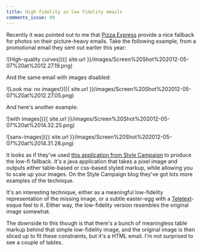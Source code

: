 ```yaml
---
title: High fidelity in low fidelity emails
comments_issue: 89
---
```

Recently it was pointed out to me that [Pizza Express](http://www.pizzaexpress.com/) provide a nice fallback for photos on their picture-heavy emails. Take the following example, from a promotional email they sent out earlier this year:

<!-- more -->

![High-quality curves]({{ site.url }}/images/Screen%20Shot%202012-05-07%20at%2012.27.19.png)

And the same email with images disabled:

![Look ma: no images!]({{ site.url }}/images/Screen%20Shot%202012-05-07%20at%2012.27.05.png)

And here's another example:

![with images]({{ site.url }}/images/Screen%20Shot%202012-05-07%20at%2014.32.25.png)

![sans-images]({{ site.url }}/images/Screen%20Shot%202012-05-07%20at%2014.31.28.png)

It looks as if they've used [this application from Style Campaign](http://stylecampaign.com/blog/2009/12/bypass-image-blocking-by-converting-images-to-html/) to produce the low-fi fallback. It's a java application that takes a pixel image and outputs either table-based or css-based styled markup, while allowing you to scale up your images. On the Style Campaign blog they've got lots more examples of the technique.

It's an interesting technique, either as a meaningful low-fidelity representation of the missing image, or a subtle easter-egg with a [Teletext](http://en.wikipedia.org/wiki/Teletext)-esque feel to it. Either way, the low-fidelity version resembles the original image somewhat.

The downside to this though is that there's a bunch of meaningless table markup behind that simple low-fidelity image, and the original image is then sliced up to fit these constraints, but it's a HTML email. I'm not surprised to see a couple of tables.
